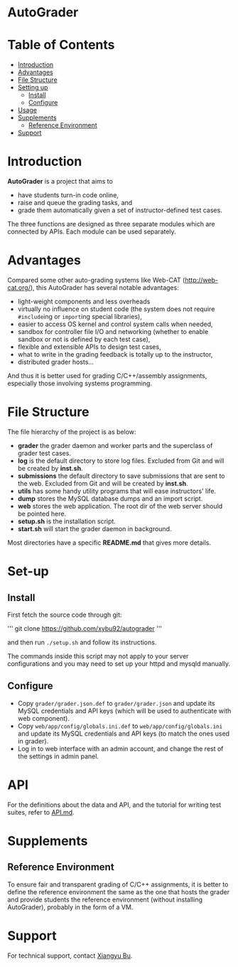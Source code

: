 AutoGrader
==========

Table of Contents
=================

 - [Introduction](#introduction)
 - [Advantages](#advantages)
 - [File Structure](#file-structure)
 - [Setting up](#set-up)
 	 - [Install](#install)
 	 - [Configure](#configure)
 - [Usage](#usage)
 - [Supplements](#supplements)
 	 - [Reference Environment](#reference-environment)
 - [Support](#support)

Introduction
============

**AutoGrader** is a project that aims to 

 * have students turn-in code online, 
 * raise and queue the grading tasks, and
 * grade them automatically given a set of instructor-defined test cases.

The three functions are designed as three separate modules which are connected by APIs. 
Each module can be used separately.

Advantages
==========

Compared some other auto-grading systems like Web-CAT (http://web-cat.org/), this AutoGrader has several notable advantages:

 * light-weight components and less overheads
 * virtually no influence on student code (the system does not require `#include`ing or `import`ing special libraries),
 * easier to access OS kernel and control system calls when needed,
 * sandbox for controller file I/O and networking (whether to enable sandbox or not is defined by each test case),
 * flexible and extensible APIs to design test cases, 
 * what to write in the grading feedback is totally up to the instructor,
 * distributed grader hosts...

And thus it is better used for grading C/C++/assembly assignments, especially those involving systems programming.

File Structure
==============

The file hierarchy of the project is as below:

 * **grader** the grader daemon and worker parts and the superclass of grader test cases.
 * **log** is the default directory to store log files. Excluded from Git and will be created by **inst.sh**.
 * **submissions** the default directory to save submissions that are sent to the web. Excluded from Git and will be created by **inst.sh**.
 * **utils** has some handy utility programs that will ease instructors' life.
  * **dump** stores the MySQL database dumps and an import script.
 * **web** stores the web application. The root dir of the web server should be pointed here.
 * **setup.sh** is the installation script.
 * **start.sh** will start the grader daemon in background.

Most directories have a specific **README.md** that gives more details.

Set-up
======

## Install

First fetch the source code through git:

'''
git clone https://github.com/xybu92/autograder
'''

and then run `./setup.sh` and follow its instructions.

The commands inside this script may not apply to your server configurations and you may
need to set up your httpd and mysqld manually.

## Configure

 * Copy `grader/grader.json.def` to `grader/grader.json` and update its MySQL credentials and API keys (which will be used to authenticate with web component).
 * Copy `web/app/config/globals.ini.def` to `web/app/config/globals.ini` and update its MySQL
 credentials and API keys (to match the ones used in grader).
 * Log in to web interface with an admin account, and change the rest of the settings in admin panel.

API
===

For the definitions about the data and API, and the tutorial for writing test suites, 
refer to [API.md](./API.md).

Supplements
===========

## Reference Environment

To ensure fair and transparent grading of C/C++ assignments, it is better to define the 
reference environment the same as the one that hosts the grader and provide students the 
reference environment (without installing AutoGrader), probably in the form of a VM.

Support
=======

For technical support, contact [Xiangyu Bu](https://github.com/xybu92).
